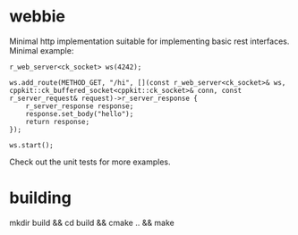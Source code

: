 webbie
======

Minimal http implementation suitable for implementing basic rest interfaces. Minimal example:

    r_web_server<ck_socket> ws(4242);

    ws.add_route(METHOD_GET, "/hi", [](const r_web_server<ck_socket>& ws, cppkit::ck_buffered_socket<cppkit::ck_socket>& conn, const r_server_request& request)->r_server_response {
        r_server_response response;
        response.set_body("hello");
        return response;
    });

    ws.start();

Check out the unit tests for more examples.

building
========
mkdir build && cd build && cmake .. && make
